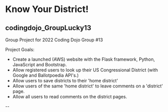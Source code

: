 # Know Your District!
## codingdojo_GroupLucky13

Group Project for 2022 Coding Dojo Group #13

Project Goals:
- Create a launched (AWS) website with the Flask framework, Python, JavaScript and Bootstrap.
- Allow registered users to look up their US Congressional District (with Google and Ballotpoedia API's.)
- Allow users to save districts to their 'home district'
- Allow users of the same 'home district' to leave comments on a 'district' page.
- Allow all users to read comments on the district pages.

--


